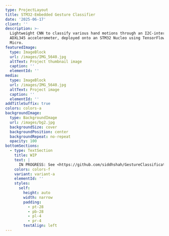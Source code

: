 ```yaml
---
type: ProjectLayout
title: STM32-Embedded Gesture Classifier
date: '2025-06-17'
client: ''
description: >-
  Lightweight CNN to classify various hand motions through an I2C-interfaced
  ADXL345 accelerometer, deployed onto an STM32 Nucleo using TensorFlow Lite
  Micro.
featuredImage:
  type: ImageBlock
  url: /images/IMG_5640.jpg
  altText: Project thumbnail image
  caption: ''
  elementId: ''
media:
  type: ImageBlock
  url: /images/IMG_5640.jpg
  altText: Project image
  caption: ''
  elementId: ''
addTitleSuffix: true
colors: colors-a
backgroundImage:
  type: BackgroundImage
  url: /images/bg2.jpg
  backgroundSize: cover
  backgroundPosition: center
  backgroundRepeat: no-repeat
  opacity: 100
bottomSections:
  - type: TextSection
    title: WIP
    text: |
      IN PROGRESS: See <https://github.com/siddhshah/GestureClassification>
    colors: colors-f
    variant: variant-a
    elementId: ''
    styles:
      self:
        height: auto
        width: narrow
        padding:
          - pt-28
          - pb-28
          - pl-4
          - pr-4
        textAlign: left
---
```

